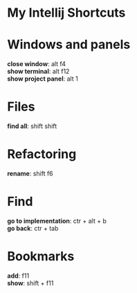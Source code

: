 # My Intellij Shortcuts

# Windows and panels
**close window**: alt f4  
**show terminal**: alt f12  
**show project panel**: alt 1  

# Files
**find all**: shift shift  

# Refactoring
**rename**: shift f6  

# Find
**go to implementation**: ctr + alt + b  
**go back**: ctr + tab  

# Bookmarks
**add**: f11  
**show**: shift + f11  
